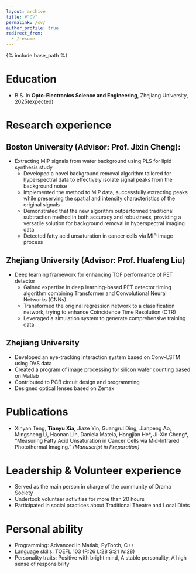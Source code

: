 ```yaml
---
layout: archive
title: #"CV"
permalink: /cv/
author_profile: true
redirect_from:
  - /resume
---
```


{% include base_path %}

Education
======
* B.S. in **Opto-Electronics Science and Engineering**, Zhejiang University, 2025(expected)

Research experience
======
Boston University (Advisor: **Prof. Jixin Cheng**):
------
* Extracting MIP signals from water background using PLS for lipid synthesis study
  * Developed a novel background removal algorithm tailored for hyperspectral data to effectively isolate signal peaks from the background noise
  * Implemented the method to MIP data, successfully extracting peaks while preserving the spatial and intensity characteristics of the original signals
  * Demonstrated that the new algorithm outperformed traditional subtraction method in both accuracy and robustness, providing a versatile solution for background removal in hyperspectral imaging data
  * Detected fatty acid unsaturation in cancer cells via MIP image process
  
Zhejiang University (Advisor: **Prof. Huafeng Liu**)
-----
* Deep learning framework for enhancing TOF performance of PET detector
  * Gained expertise in deep learning-based PET detector timing algorithm combining Transformer and Convolutional Neural Networks (CNNs)
  * Transformed the original regression network to a classification network, trying to enhance Coincidence Time Resolution (CTR)
  * Leveraged a simulation system to generate comprehensive training data

Zhejiang University 
-----
  * Developed an eye-tracking interaction system based on Conv-LSTM using DVS data
  * Created a program of image processing for silicon wafer counting based on Matlab
  * Contributed to PCB circuit design and programming
  * Designed optical lenses based on Zemax 
  
Publications
======
  * Xinyan Teng, **Tianyu Xia**, Jiaze Yin, Guangrui Ding, Jianpeng Ao, Mingsheng Li, Haonan Lin, Daniela Mateia, Hongjian He*, Ji-Xin Cheng*, “Measuring Fatty Acid Unsaturation in Cancer Cells via Mid-Infrared Photothermal Imaging.” *(Manuscript in Preparation)*

Leadership & Volunteer experience
======
  * Served as the main person in charge of the community of Drama Society
  * Undertook volunteer activities for more than 20 hours
  * Participated in social practices about Traditional Theatre and Local Diets
    
Personal ability 
======
  * Programming: Advanced in Matlab, PyTorch, C++
  * Language skills: TOEFL 103 (R:26 L:28 S:21 W:28)
  * Personality traits: Positive with bright mind, A stable personality, A high sense of responsibility
